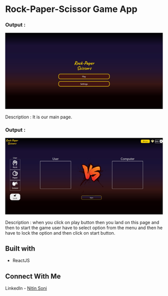 # Rock-Paper-Scissor Game App

### Output : 
![webpage](./public/assets/homepage.jpg)

Description : It is our main page.

### Output : 
![webpage](./public/assets/game.jpg)

Description : when you click on play button then you land on this page and then to start the game user have to select option from the menu and then he have to lock the option and then click on start button.

## Built with
* ReactJS

## Connect With Me
LinkedIn - [Nitin Soni](www.linkedin.com/in/nitin-soni-19bb7317b)